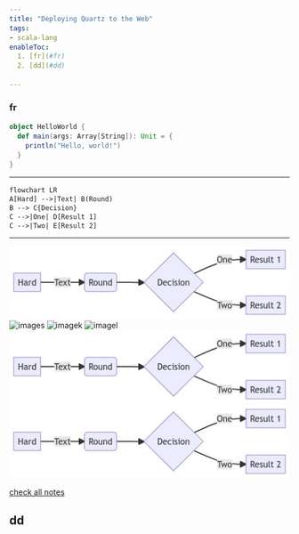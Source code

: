 ```yaml
---
title: "Deploying Quartz to the Web"
tags:
- scala-lang
enableToc:
  1. [fr](#fr)
  2. [dd](#dd)
    
---
```

### fr

```scala
object HelloWorld {
  def main(args: Array[String]): Unit = {
    println("Hello, world!")
  }
}
```

---

```
flowchart LR
A[Hard] -->|Text| B(Round)
B --> C{Decision}
C -->|One| D[Result 1]
C -->|Two| E[Result 2]
```

---

![image](images/pako.png)
![images](/images/pako.png)
![imagek](/quartz/content/notes/images/pako.pngimages/pako.png)
![imagel](quartz/content/notes/images/pako.png)
![imagef](/content/notes/images/pako.png)
![imagef](content/notes/images/pako.png)






[check all notes](/notes)

## dd
